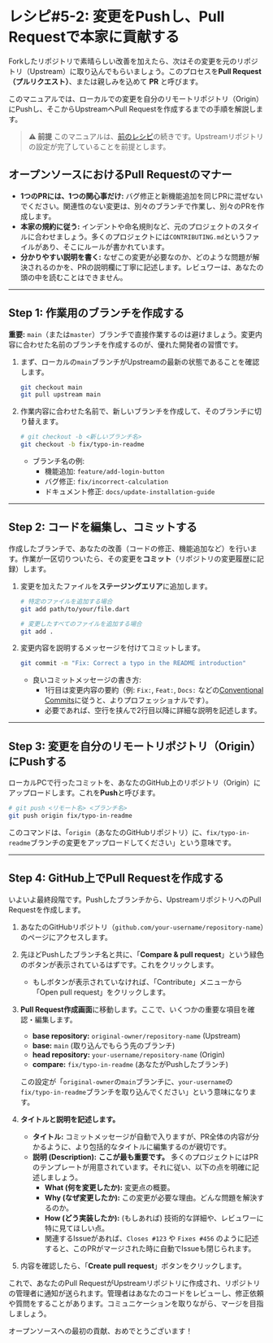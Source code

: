 # レシピ#5-2: 変更をPushし、Pull Requestで本家に貢献する

Forkしたリポジトリで素晴らしい改善を加えたら、次はその変更を元のリポジトリ（Upstream）に取り込んでもらいましょう。このプロセスを**Pull Request（プルリクエスト）**、または親しみを込めて **PR** と呼びます。

このマニュアルでは、ローカルでの変更を自分のリモートリポジトリ（Origin）にPushし、そこからUpstreamへPull Requestを作成するまでの手順を解説します。

> **⚠️ 前提**
> このマニュアルは、[前のレシピ](./01_fork_and_clone.md)の続きです。Upstreamリポジトリの設定が完了していることを前提とします。

## オープンソースにおけるPull Requestのマナー

*   **1つのPRには、1つの関心事だけ:** バグ修正と新機能追加を同じPRに混ぜないでください。関連性のない変更は、別々のブランチで作業し、別々のPRを作成します。
*   **本家の規約に従う:** インデントや命名規則など、元のプロジェクトのスタイルに合わせましょう。多くのプロジェクトには`CONTRIBUTING.md`というファイルがあり、そこにルールが書かれています。
*   **分かりやすい説明を書く:** なぜこの変更が必要なのか、どのような問題が解決されるのかを、PRの説明欄に丁寧に記述します。レビュワーは、あなたの頭の中を読むことはできません。

---

## Step 1: 作業用のブランチを作成する

**重要:** `main`（または`master`）ブランチで直接作業するのは避けましょう。変更内容に合わせた名前のブランチを作成するのが、優れた開発者の習慣です。

1.  まず、ローカルの`main`ブランチがUpstreamの最新の状態であることを確認します。
    ```bash
    git checkout main
    git pull upstream main
    ```

2.  作業内容に合わせた名前で、新しいブランチを作成して、そのブランチに切り替えます。
    ```bash
    # git checkout -b <新しいブランチ名>
    git checkout -b fix/typo-in-readme
    ```
    *   ブランチ名の例:
        *   機能追加: `feature/add-login-button`
        *   バグ修正: `fix/incorrect-calculation`
        *   ドキュメント修正: `docs/update-installation-guide`

---

## Step 2: コードを編集し、コミットする

作成したブランチで、あなたの改善（コードの修正、機能追加など）を行います。作業が一区切りついたら、その変更を**コミット**（リポジトリの変更履歴に記録）します。

1.  変更を加えたファイルを**ステージングエリア**に追加します。
    ```bash
    # 特定のファイルを追加する場合
    git add path/to/your/file.dart

    # 変更したすべてのファイルを追加する場合
    git add .
    ```

2.  変更内容を説明するメッセージを付けてコミットします。
    ```bash
    git commit -m "Fix: Correct a typo in the README introduction"
    ```
    *   良いコミットメッセージの書き方:
        *   1行目は変更内容の要約（例: `Fix:`, `Feat:`, `Docs:` などの[Conventional Commits](https://www.conventionalcommits.org/)に従うと、よりプロフェッショナルです）。
        *   必要であれば、空行を挟んで2行目以降に詳細な説明を記述します。

---

## Step 3: 変更を自分のリモートリポジトリ（Origin）にPushする

ローカルPCで行ったコミットを、あなたのGitHub上のリポジトリ（Origin）にアップロードします。これを**Push**と呼びます。

```bash
# git push <リモート名> <ブランチ名>
git push origin fix/typo-in-readme
```

このコマンドは、「`origin`（あなたのGitHubリポジトリ）に、`fix/typo-in-readme`ブランチの変更をアップロードしてください」という意味です。

---

## Step 4: GitHub上でPull Requestを作成する

いよいよ最終段階です。Pushしたブランチから、UpstreamリポジトリへのPull Requestを作成します。

1.  あなたのGitHubリポジトリ（`github.com/your-username/repository-name`）のページにアクセスします。
2.  先ほどPushしたブランチ名と共に、「**Compare & pull request**」という緑色のボタンが表示されているはずです。これをクリックします。
    *   もしボタンが表示されていなければ、「Contribute」メニューから「Open pull request」をクリックします。

3.  **Pull Request作成画面**に移動します。ここで、いくつかの重要な項目を確認・編集します。
    *   **base repository:** `original-owner/repository-name` (Upstream)
    *   **base:** `main` (取り込んでもらう先のブランチ)
    *   **head repository:** `your-username/repository-name` (Origin)
    *   **compare:** `fix/typo-in-readme` (あなたがPushしたブランチ)

    この設定が「`original-owner`の`main`ブランチに、`your-username`の`fix/typo-in-readme`ブランチを取り込んでください」という意味になります。

4.  **タイトルと説明を記述します。**
    *   **タイトル:** コミットメッセージが自動で入りますが、PR全体の内容が分かるように、より包括的なタイトルに編集するのが親切です。
    *   **説明 (Description):** **ここが最も重要です。** 多くのプロジェクトにはPRのテンプレートが用意されています。それに従い、以下の点を明確に記述しましょう。
        *   **What (何を変更したか):** 変更点の概要。
        *   **Why (なぜ変更したか):** この変更が必要な理由。どんな問題を解決するのか。
        *   **How (どう実装したか):** (もしあれば) 技術的な詳細や、レビュワーに特に見てほしい点。
        *   関連するIssueがあれば、`Closes #123` や `Fixes #456` のように記述すると、このPRがマージされた時に自動でIssueも閉じられます。

5.  内容を確認したら、「**Create pull request**」ボタンをクリックします。

これで、あなたのPull RequestがUpstreamリポジトリに作成され、リポジトリの管理者に通知が送られます。管理者はあなたのコードをレビューし、修正依頼や質問をすることがあります。コミュニケーションを取りながら、マージを目指しましょう。

オープンソースへの最初の貢献、おめでとうございます！